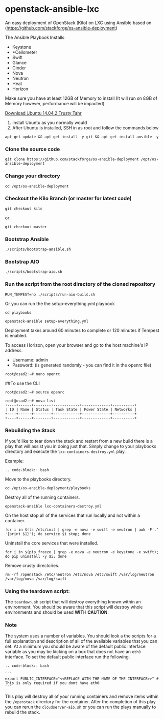 # openstack-ansible-lxc
An easy deployment of OpenStack (Kilo) on LXC using Ansible based on (https://github.com/stackforge/os-ansible-deployment)

The Ansible Playbook Installs:

* Keystone
* *Ceilometer
* Swift
* Glance
* Cinder
* Nova
* Neutron
* Heat
* Horizon

Make sure you have at least 12GB of Memory to install (It will run on 8GB of Memory however, performance will be impacted)
 
[Download Ubuntu 14.04.2 Trusty Tahr](http://releases.ubuntu.com/14.04/ubuntu-14.04.2-server-amd64.iso)

1. Install Ubuntu as you normally would
2. After Ubuntu is installed, SSH in as root and follow the commands below

```
apt-get update && apt-get install -y git && apt-get install ansible -y
```

### Clone the source code
```
git clone https://github.com/stackforge/os-ansible-deployment /opt/os-ansible-deployment
```
### Change your directory
```
cd /opt/os-ansible-deployment
```
### Checkout the Kilo Branch (or master for latest code)
```
git checkout kilo
```
or
```
git checkout master
```

### Bootstrap Ansible
```
./scripts/bootstrap-ansible.sh
```

### Bootstrap AIO
```
./scripts/bootstrap-aio.sh
```

### Run the script from the root directory of the cloned repository
```
RUN_TEMPEST=no ./scripts/run-aio-build.sh
```

Or you can run the the setup-everything.yml playbook

```
cd playbooks
```

```
openstack-ansible setup-everything.yml
```

Deployment takes around 60 minutes to complete or 120 minutes if Tempest is enabled. 

To access Horizon, open your browser and go to the host machine's IP address. 
* Username: admin
* Password: (is generated randomly - you can find it in the openrc file)

```
root@osad2:~# nano openrc
```

##To use the CLI 

```
root@osad2:~# source openrc
```
```
root@osad2:~# nova list
+----+------+--------+------------+-------------+----------+
| ID | Name | Status | Task State | Power State | Networks |
+----+------+--------+------------+-------------+----------+
+----+------+--------+------------+-------------+----------+
```

### Rebuilding the Stack

If you'd like to tear down the stack and restart from a new build there is a play that will assist you in doing just that. Simply change to your playbooks directory and execute the ``lxc-containers-destroy.yml`` play.

Example:

```
.. code-block:: bash
```

Move to the playbooks directory.
  ```
  cd /opt/os-ansible-deployment/playbooks
  ```
  Destroy all of the running containers.
  ```
  openstack-ansible lxc-containers-destroy.yml
  ```
  On the host stop all of the services that run locally and not within a container.
  ```
  for i in $(ls /etc/init | grep -e nova -e swift -e neutron | awk -F'.' '{print $1}'); do service $i stop; done
  ```
  Uninstall the core services that were installed.
  ```
  for i in $(pip freeze | grep -e nova -e neutron -e keystone -e swift); do pip uninstall -y $i; done
  ```
  Remove crusty directories.
  ```
  rm -rf /openstack /etc/neutron /etc/nova /etc/swift /var/log/neutron /var/log/nova /var/log/swift
  ```

### Using the teardown script:
The ``teardown.sh`` script that will destroy everything known within an environment. You should be aware that this script will destroy whole environments and should be used **WITH CAUTION**.

### Note

The system uses a number of variables. You should look a the scripts for a full explanation and description of all of the available variables that you can set. At a minimum you should be aware of the default public interface variable as you may be kicking on a box that does not have an ``eth0`` interface. To set the default public interface run the following.
```
.. code-block:: bash
```
    ```
    export PUBLIC_INTERFACE="<<REPLACE WITH THE NAME OF THE INTERFACE>>" # This is only required if you dont have eth0
    ```

This play will destroy all of your running containers and remove items within the ``/openstack`` directory for the container. After the completion of this play you can rerun the ``cloudserver-aio.sh`` or you can run the plays manually to rebuild the stack.
